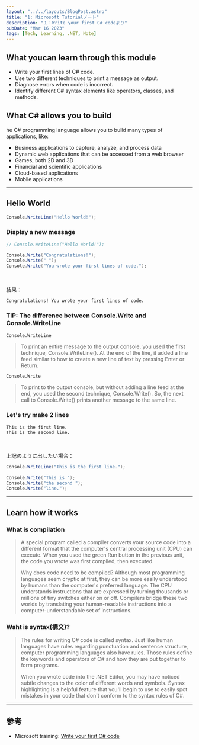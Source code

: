 ```yaml
---
layout: "../../layouts/BlogPost.astro"
title: "1: Microsoft Tutorialノート"
description: "１：Write your first C# codeより"
pubDate: "Mar 16 2023"
tags: [Tech, Learning, .NET, Note]
---
```


## What youcan learn through this module


- Write your first lines of C# code.
- Use two different techniques to print a message as output.
- Diagnose errors when code is incorrect.
- Identify different C# syntax elements like operators, classes, and methods.


## What C# allows you to build

he C# programming language allows you to build many types of applications, like:

- Business applications to capture, analyze, and process data
- Dynamic web applications that can be accessed from a web browser
- Games, both 2D and 3D
- Financial and scientific applications
- Cloud-based applications
- Mobile applications

---

## Hello World

``` c#
Console.WriteLine("Hello World!");
```

### Display a new message

``` c#
// Console.WriteLine("Hello World!");

Console.Write("Congratulations!");
Console.Write(" ");
Console.Write("You wrote your first lines of code.");
```
<br>

結果：

```
Congratulations! You wrote your first lines of code.
```

### TIP: The difference between Console.Write and Console.WriteLine

`Console.WriteLine`

> To print an entire message to the output console, you used the first technique, Console.WriteLine().
> At the end of the line, it added a line feed similar to how to create a new line of text by pressing Enter or Return.


`Console.Write`

> To print to the output console, but without adding a line feed at the end, you used the second technique, Console.Write(). So, the next call to Console.Write() prints another message to the same line.

### Let's try make 2 lines

```
This is the first line.
This is the second line.
```
<br>

上記のように出したい場合：
``` c#
Console.WriteLine("This is the first line.");

Console.Write("This is ");
Console.Write("the second ");
Console.Write("line.");
```

---

## Learn how it works

### What is compilation

> A special program called a compiler converts your source code into a different format that the computer's central processing unit (CPU) can execute.
> When you used the green Run button in the previous unit, the code you wrote was first compiled, then executed.
>
> Why does code need to be compiled?
> Although most programming languages seem cryptic at first, they can be more easily understood by humans than the computer's preferred language.
> The CPU understands instructions that are expressed by turning thousands or millions of tiny switches either on or off.
> Compilers bridge these two worlds by translating your human-readable instructions into a computer-understandable set of instructions.

### Waht is syntax(構文)?

> The rules for writing C# code is called syntax. Just like human languages have rules regarding punctuation and sentence structure, computer programming languages also have rules.
> Those rules define the keywords and operators of C# and how they are put together to form programs.
>
> When you wrote code into the .NET Editor, you may have noticed subtle changes to the color of different words and symbols.
> Syntax highlighting is a helpful feature that you'll begin to use to easily spot mistakes in your code that don't conform to the syntax rules of C#.

---


## 参考

- Microsoft training: [Write your first C# code](https://learn.microsoft.com/en-us/training/modules/csharp-write-first/)
